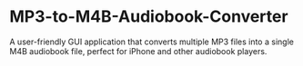 # MP3-to-M4B-Audiobook-Converter
A user-friendly GUI application that converts multiple MP3 files into a single M4B audiobook file, perfect for iPhone and other audiobook players.
